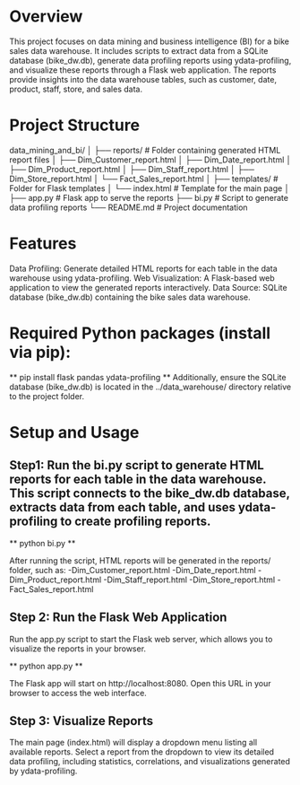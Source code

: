 # Overview
This project focuses on data mining and business intelligence (BI) for a bike sales data warehouse. It includes scripts to extract data from a SQLite database (bike_dw.db), generate data profiling reports using ydata-profiling, and visualize these reports through a Flask web application. The reports provide insights into the data warehouse tables, such as customer, date, product, staff, store, and sales data.

# Project Structure


data_mining_and_bi/
│
├── reports/                     # Folder containing generated HTML report files
│   ├── Dim_Customer_report.html
│   ├── Dim_Date_report.html
│   ├── Dim_Product_report.html
│   ├── Dim_Staff_report.html
│   ├── Dim_Store_report.html
│   └── Fact_Sales_report.html
│
├── templates/                   # Folder for Flask templates
│   └── index.html               # Template for the main page
│
├── app.py                       # Flask app to serve the reports
├── bi.py                        # Script to generate data profiling reports
└── README.md                    # Project documentation

# Features
Data Profiling: Generate detailed HTML reports for each table in the data warehouse using ydata-profiling.
Web Visualization: A Flask-based web application to view the generated reports interactively.
Data Source: SQLite database (bike_dw.db) containing the bike sales data warehouse.

# Required Python packages (install via pip):

** pip install flask pandas ydata-profiling **
Additionally, ensure the SQLite database (bike_dw.db) is located in the ../data_warehouse/ directory relative to the project folder.

# Setup and Usage

## Step1: Run the bi.py script to generate HTML reports for each table in the data warehouse. This script connects to the bike_dw.db database, extracts data from each table, and uses ydata-profiling to create profiling reports.

** python bi.py **

After running the script, HTML reports will be generated in the reports/ folder, such as:
-Dim_Customer_report.html
-Dim_Date_report.html
-Dim_Product_report.html
-Dim_Staff_report.html
-Dim_Store_report.html
-Fact_Sales_report.html

## Step 2: Run the Flask Web Application
Run the app.py script to start the Flask web server, which allows you to visualize the reports in your browser.

** python app.py **

The Flask app will start on http://localhost:8080. Open this URL in your browser to access the web interface.

## Step 3: Visualize Reports
The main page (index.html) will display a dropdown menu listing all available reports.
Select a report from the dropdown to view its detailed data profiling, including statistics, correlations, and visualizations generated by ydata-profiling.
